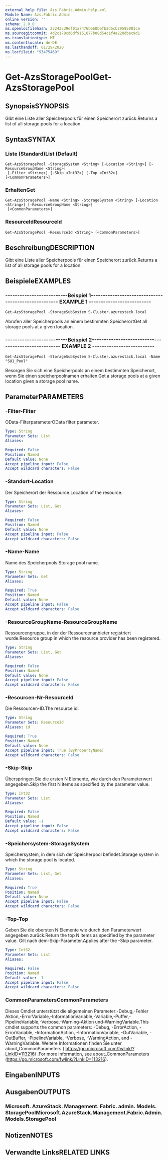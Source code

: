 ```yaml
---
external help file: Azs.Fabric.Admin-help.xml
Module Name: Azs.Fabric.Admin
online version: ''
schema: 2.0.0
ms.openlocfilehash: 25243539ef01a7476b6b0befb2d5cb29595001ce
ms.sourcegitcommit: 4d2c178cd6df9151877b08d54c1f4a228dbec9d1
ms.translationtype: MT
ms.contentlocale: de-DE
ms.lasthandoff: 01/29/2020
ms.locfileid: "93475469"
---
```

# <span data-ttu-id="6e904-101">Get-AzsStoragePool</span><span class="sxs-lookup"><span data-stu-id="6e904-101">Get-AzsStoragePool</span></span>

## <span data-ttu-id="6e904-102">Synopsis</span><span class="sxs-lookup"><span data-stu-id="6e904-102">SYNOPSIS</span></span>
<span data-ttu-id="6e904-103">Gibt eine Liste aller Speicherpools für einen Speicherort zurück.</span><span class="sxs-lookup"><span data-stu-id="6e904-103">Returns a list of all storage pools for a location.</span></span>

## <span data-ttu-id="6e904-104">Syntax</span><span class="sxs-lookup"><span data-stu-id="6e904-104">SYNTAX</span></span>

### <span data-ttu-id="6e904-105">Liste (Standard)</span><span class="sxs-lookup"><span data-stu-id="6e904-105">List (Default)</span></span>
```
Get-AzsStoragePool -StorageSystem <String> [-Location <String>] [-ResourceGroupName <String>]
 [-Filter <String>] [-Skip <Int32>] [-Top <Int32>] [<CommonParameters>]
```

### <span data-ttu-id="6e904-106">Erhalten</span><span class="sxs-lookup"><span data-stu-id="6e904-106">Get</span></span>
```
Get-AzsStoragePool -Name <String> -StorageSystem <String> [-Location <String>] [-ResourceGroupName <String>]
 [<CommonParameters>]
```

### <span data-ttu-id="6e904-107">ResourceId</span><span class="sxs-lookup"><span data-stu-id="6e904-107">ResourceId</span></span>
```
Get-AzsStoragePool -ResourceId <String> [<CommonParameters>]
```

## <span data-ttu-id="6e904-108">Beschreibung</span><span class="sxs-lookup"><span data-stu-id="6e904-108">DESCRIPTION</span></span>
<span data-ttu-id="6e904-109">Gibt eine Liste aller Speicherpools für einen Speicherort zurück.</span><span class="sxs-lookup"><span data-stu-id="6e904-109">Returns a list of all storage pools for a location.</span></span>

## <span data-ttu-id="6e904-110">Beispiele</span><span class="sxs-lookup"><span data-stu-id="6e904-110">EXAMPLES</span></span>

### <span data-ttu-id="6e904-111">--------------------------Beispiel 1--------------------------</span><span class="sxs-lookup"><span data-stu-id="6e904-111">-------------------------- EXAMPLE 1 --------------------------</span></span>
```
Get-AzsStoragePool -StorageSubSystem S-Cluster.azurestack.local
```

<span data-ttu-id="6e904-112">Abrufen aller Speicherpools an einem bestimmten Speicherort</span><span class="sxs-lookup"><span data-stu-id="6e904-112">Get all storage pools at a given location.</span></span>

### <span data-ttu-id="6e904-113">--------------------------Beispiel 2--------------------------</span><span class="sxs-lookup"><span data-stu-id="6e904-113">-------------------------- EXAMPLE 2 --------------------------</span></span>
```
Get-AzsStoragePool -StorageSubSystem S-Cluster.azurestack.local -Name "SU1_Pool"
```

<span data-ttu-id="6e904-114">Besorgen Sie sich eine Speicherpools an einem bestimmten Speicherort, wenn Sie einen speicherpoolnamen erhalten.</span><span class="sxs-lookup"><span data-stu-id="6e904-114">Get a storage pools at a given location given a storage pool name.</span></span>

## <span data-ttu-id="6e904-115">Parameter</span><span class="sxs-lookup"><span data-stu-id="6e904-115">PARAMETERS</span></span>

### <span data-ttu-id="6e904-116">-Filter</span><span class="sxs-lookup"><span data-stu-id="6e904-116">-Filter</span></span>
<span data-ttu-id="6e904-117">OData-Filterparameter</span><span class="sxs-lookup"><span data-stu-id="6e904-117">OData filter parameter.</span></span>

```yaml
Type: String
Parameter Sets: List
Aliases: 

Required: False
Position: Named
Default value: None
Accept pipeline input: False
Accept wildcard characters: False
```

### <span data-ttu-id="6e904-118">-Standort</span><span class="sxs-lookup"><span data-stu-id="6e904-118">-Location</span></span>
<span data-ttu-id="6e904-119">Der Speicherort der Ressource.</span><span class="sxs-lookup"><span data-stu-id="6e904-119">Location of the resource.</span></span>

```yaml
Type: String
Parameter Sets: List, Get
Aliases: 

Required: False
Position: Named
Default value: None
Accept pipeline input: False
Accept wildcard characters: False
```

### <span data-ttu-id="6e904-120">-Name</span><span class="sxs-lookup"><span data-stu-id="6e904-120">-Name</span></span>
<span data-ttu-id="6e904-121">Name des Speicherpools.</span><span class="sxs-lookup"><span data-stu-id="6e904-121">Storage pool name.</span></span>

```yaml
Type: String
Parameter Sets: Get
Aliases: 

Required: True
Position: Named
Default value: None
Accept pipeline input: False
Accept wildcard characters: False
```

### <span data-ttu-id="6e904-122">-ResourceGroupName</span><span class="sxs-lookup"><span data-stu-id="6e904-122">-ResourceGroupName</span></span>
<span data-ttu-id="6e904-123">Ressourcengruppe, in der der Ressourcenanbieter registriert wurde.</span><span class="sxs-lookup"><span data-stu-id="6e904-123">Resource group in which the resource provider has been registered.</span></span>

```yaml
Type: String
Parameter Sets: List, Get
Aliases: 

Required: False
Position: Named
Default value: None
Accept pipeline input: False
Accept wildcard characters: False
```

### <span data-ttu-id="6e904-124">-Resourcen-Nr</span><span class="sxs-lookup"><span data-stu-id="6e904-124">-ResourceId</span></span>
<span data-ttu-id="6e904-125">Die Ressourcen-ID.</span><span class="sxs-lookup"><span data-stu-id="6e904-125">The resource id.</span></span>

```yaml
Type: String
Parameter Sets: ResourceId
Aliases: id

Required: True
Position: Named
Default value: None
Accept pipeline input: True (ByPropertyName)
Accept wildcard characters: False
```

### <span data-ttu-id="6e904-126">-Skip</span><span class="sxs-lookup"><span data-stu-id="6e904-126">-Skip</span></span>
<span data-ttu-id="6e904-127">Überspringen Sie die ersten N Elemente, wie durch den Parameterwert angegeben.</span><span class="sxs-lookup"><span data-stu-id="6e904-127">Skip the first N items as specified by the parameter value.</span></span>

```yaml
Type: Int32
Parameter Sets: List
Aliases: 

Required: False
Position: Named
Default value: -1
Accept pipeline input: False
Accept wildcard characters: False
```

### <span data-ttu-id="6e904-128">-Speichersystem</span><span class="sxs-lookup"><span data-stu-id="6e904-128">-StorageSystem</span></span>
<span data-ttu-id="6e904-129">Speichersystem, in dem sich der Speicherpool befindet.</span><span class="sxs-lookup"><span data-stu-id="6e904-129">Storage system in which the storage pool is located.</span></span>

```yaml
Type: String
Parameter Sets: List, Get
Aliases: 

Required: True
Position: Named
Default value: None
Accept pipeline input: False
Accept wildcard characters: False
```

### <span data-ttu-id="6e904-130">-Top</span><span class="sxs-lookup"><span data-stu-id="6e904-130">-Top</span></span>
<span data-ttu-id="6e904-131">Geben Sie die obersten N Elemente wie durch den Parameterwert angegeben zurück.</span><span class="sxs-lookup"><span data-stu-id="6e904-131">Return the top N items as specified by the parameter value.</span></span>
<span data-ttu-id="6e904-132">Gilt nach dem-Skip-Parameter.</span><span class="sxs-lookup"><span data-stu-id="6e904-132">Applies after the -Skip parameter.</span></span>

```yaml
Type: Int32
Parameter Sets: List
Aliases: 

Required: False
Position: Named
Default value: -1
Accept pipeline input: False
Accept wildcard characters: False
```

### <span data-ttu-id="6e904-133">CommonParameters</span><span class="sxs-lookup"><span data-stu-id="6e904-133">CommonParameters</span></span>
<span data-ttu-id="6e904-134">Dieses Cmdlet unterstützt die allgemeinen Parameter:-Debug,-Fehler Aktion,-ErrorVariable,-InformationVariable,-Variable,-Puffer,-PipelineVariable,-Verbose,-Warning-Aktion und-WarningVariable.</span><span class="sxs-lookup"><span data-stu-id="6e904-134">This cmdlet supports the common parameters: -Debug, -ErrorAction, -ErrorVariable, -InformationAction, -InformationVariable, -OutVariable, -OutBuffer, -PipelineVariable, -Verbose, -WarningAction, and -WarningVariable.</span></span> <span data-ttu-id="6e904-135">Weitere Informationen finden Sie unter about_CommonParameters ( https://go.microsoft.com/fwlink/?LinkID=113216) .</span><span class="sxs-lookup"><span data-stu-id="6e904-135">For more information, see about_CommonParameters (https://go.microsoft.com/fwlink/?LinkID=113216).</span></span>

## <span data-ttu-id="6e904-136">Eingaben</span><span class="sxs-lookup"><span data-stu-id="6e904-136">INPUTS</span></span>

## <span data-ttu-id="6e904-137">Ausgaben</span><span class="sxs-lookup"><span data-stu-id="6e904-137">OUTPUTS</span></span>

### <span data-ttu-id="6e904-138">Microsoft. AzureStack. Management. Fabric. admin. Models. StoragePool</span><span class="sxs-lookup"><span data-stu-id="6e904-138">Microsoft.AzureStack.Management.Fabric.Admin.Models.StoragePool</span></span>

## <span data-ttu-id="6e904-139">Notizen</span><span class="sxs-lookup"><span data-stu-id="6e904-139">NOTES</span></span>

## <span data-ttu-id="6e904-140">Verwandte Links</span><span class="sxs-lookup"><span data-stu-id="6e904-140">RELATED LINKS</span></span>

